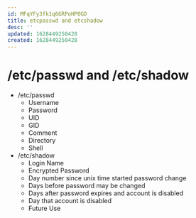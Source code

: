 ```yaml
---
id: MFqYFy3fk1q6GRPoHP0GD
title: etcpasswd and etcshadow
desc: ''
updated: 1628449250428
created: 1628449250428
---
```

# /etc/passwd and /etc/shadow
*   /etc/passwd
    *   Username
    *   Password
    *   UID
    *   GID
    *   Comment
    *   Directory
    *   Shell
*   /etc/shadow
    *   Login Name
    *   Encrypted Password
    *   Day number since unix time started password change
    *   Days before password may be changed
    *   Days after password expires and account is disabled
    *   Day that account is disabled
    *   Future Use
